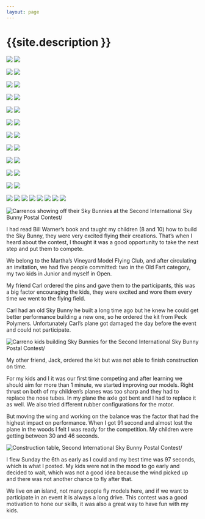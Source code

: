 ```yaml
---
layout: page
---
```


# {{site.description }}

![](/assets/sm_mvmfc_website-038.jpg)
![](/assets/sm_airplanes-003.jpg)

![](/assets/sm_mvmfc_website-245.JPG)
![](/assets/sm_mvmfc_website-218.JPG)

![](/assets/sm_mvmfc_website-041.jpg)
![](/assets/sm_mvmfc_website-254.JPG)

![](/assets/sm_airplanes-010.JPG)
![](/assets/sm_mvmfc_website-022.JPG)

![](/assets/sm_mvmfc_website-246.JPG)
![](/assets/sm_airplanes-098.jpg)

![](/assets/sm_mvmfc_website-223.JPG)
![](/assets/sm_mvmfc_website-240.JPG)

![](/assets/sm_mvmfc_website-255.JPG)
![](/assets/sm_mvmfc_website-242.JPG)

![](/assets/sm_mvmfc_website-044.jpg)
![](/assets/sm_airplanes-100.JPG)

![](/assets/sm_mvmfc_website-247.JPG)
![](/assets/sm_airplanes-095.JPG)

![](/assets/sm_mvmfc_website-224.JPG)
![](/assets/sm_mvmfc_website-094.JPG)

![](/assets/sm_mvmfc_website-249.JPG)
![](/assets/sm_mvmfc_website-097.JPG)

![](/assets/sm_mvmfc_website-046.jpg)
![](/assets/sm_mvmfc_website-090.JPG)
![](/assets/sm_mvmfc_website-244.JPG)
![](/assets/sm_mvmfc_website-248.JPG)
![](/assets/sm_mvmfc_website-070.JPG)
![](/assets/sm_airplanes-077.JPG)
![](/assets/sm_airplanes-065.JPG)
![](/assets/sm_airplanes-009.jpg)

![Carrenos showing off their Sky Bunnies at the Second International Sky Bunny Postal Contest/](/assets/bunny_showing_off.jpg)

I had read Bill Warner’s book and taught my children (8 and 10) how to build the Sky Bunny, they were very excited flying their creations. That’s when I heard about the contest, I thought it was a good opportunity to take the next step and put them to compete.

We belong to the Martha’s Vineyard Model Flying Club, and after circulating an invitation, we had five people committed: two in the Old Fart category, my two kids in Junior and myself in Open.

My friend Carl ordered the pins and gave them to the participants, this was a big factor encouraging the kids, they were excited and wore them every time we went to the flying field.

Carl had an old Sky Bunny he built a long time ago but he knew he could get better performance building a new one, so he ordered the kit from Peck Polymers. Unfortunately Carl’s plane got damaged the day before the event and could not participate.

![Carreno kids building Sky Bunnies for the Second International Sky Bunny Postal Contest/](/assets/kids_building.jpg)

My other friend, Jack, ordered the kit but was not able to finish construction on time.

For my kids and I it was our first time competing and after learning we should aim for more than 1 minute, we started improving our models. Right thrust on both of my children’s planes was too sharp and they had to replace the nose tubes. In my plane the axle got bent and I had to replace it as well. We also tried different rubber configurations for the motor.

But moving the wing and working on the balance was the factor that had the highest impact on performance. When I got 91 second and almost lost the plane in the woods I felt I was ready for the competition. My children were getting between 30 and 46 seconds.

![Construction table, Second International Sky Bunny Postal Contest/](/assets/construction_table.jpg)

I flew Sunday the 6th as early as I could and my best time was 97 seconds, which is what I posted. My kids were not in the mood to go early and decided to wait, which was not a good idea because the wind picked up and there was not another chance to fly after that.

We live on an island, not many people fly models here, and if we want to participate in an event it is always a long drive. This contest was a good motivation to hone our skills, it was also a great way to have fun with my kids.
